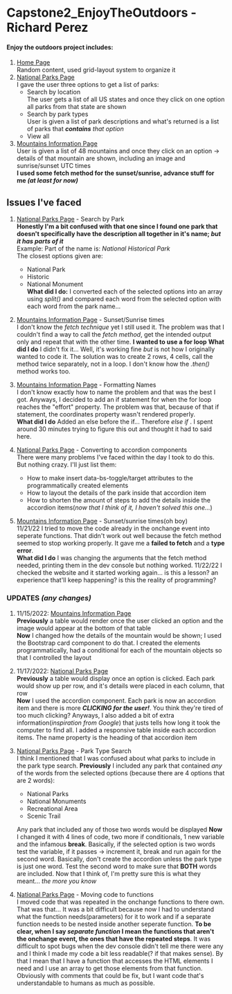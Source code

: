 # Capstone2_EnjoyTheOutdoors - Richard Perez

#### Enjoy the outdoors project includes:
1. [Home Page](home.html)  
 Random content, used grid-layout system to organize it
2. [National Parks Page](nationalparks.html)  
 I gave the user three options to get a list of parks:
    * Search by location  
     The user gets a list of all US states and once they click on one option all parks from that state are shown 
    * Search by park types  
     User is given a list of park descriptions and what's returned is a list of parks that _**contains** that option_  
    * View all  
3. [Mountains Information Page](mountainsinfo.html)  
 User is given a list of 48 mountains and once they click on an option -> details of that mountain are shown, including an image and sunrise/sunset UTC times  
 **I used some fetch method for the sunset/sunrise, advance stuff for me _(at least for now)_**

## Issues I've faced
1.  [National Parks Page](nationalparks.html) - Search by Park  
**Honestly I'm a bit confused with that one since I found one park that doesn't specifically have the description all together in it's name; _but it has parts of it_**  
        Example: Part of the name is: _National Historical Park_  
        The closest options given are:
    * National Park
    * Historic
    * National Monument   
**What did I do:** I converted each of the selected options into an array using _split()_ and compared each word from the selected option with each word from the park name...

2. [Mountains Information Page](mountainsinfo.html) - Sunset/Sunrise times  
    I don't know the _fetch technique_ yet I still used it. The problem was that I couldn't find a way to call the _fetch method_, get the intended output only and repeat that with the other time. **I wanted to use a for loop** 
    **What did I do** I didn't fix it... Well, it's working fine _but_ is not how I originally wanted to code it. The solution was to create 2 rows, 4 cells, call the method twice separately, not in a loop. I don't know how the _.then()_ method works too.
3. [Mountains Information Page](mountainsinfo.html) - Formatting Names  
    I don't know exactly how to name the problem and that was the best I got. Anyways, I decided to add an if statement for when the for loop reaches the "effort" property. The problem was that, because of that if statement, the coordinates property wasn't rendered properly.  
    **What did I do** Added an else before the if... Therefore _else if_ . I spent around 30 minutes trying to figure this out and thought it had to said here. 
4. [National Parks Page](nationalparks.html) - Converting to accordion components  
    There were many problems I've faced within the day I took to do this. But nothing crazy. I'll just list them:  
    * How to make insert data-bs-toggle/target attributes to the programmatically created elements
    *  How to layout the details of the park inside that accordion item
    * How to shorten the amount of steps to add the details inside the accordion items(_now that I think of it, I haven't solved this one..._)
5. [Mountains Information Page](mountainsinfo.html) - Sunset/sunrise times(oh boy)  
    11/21/22 I tried to move the code already in the onchange event into seperate functions. That didn't work out well because the fetch method seemed to stop working properly. It gave me a **failed to fetch** and a **type error**.   
    **What did I do** I was changing the arguments that the fetch method needed, printing them in the dev console but nothing worked. 11/22/22 I checked the website and it started working again... is this a lesson? an experience that'll keep happening? is this the reality of programming?   
### UPDATES _(any changes)_
1. 11/15/2022: [Mountains Information Page](mountainsinfo.html)  
    **Previously** a table would render once the user clicked an option and the image would appear at the bottom of that table  
    **Now** I changed how the details of the mountain would be shown; I used the Bootstrap card component to do that. I created the elements programmatically, had a conditional for each of the mountain objects so that I controlled the layout
2. 11/17/2022: [National Parks Page](nationalparks.html)  
    **Previously** a table would display once an option is clicked. Each park would show up per row, and it's details were placed in each column, that row  
    **Now** I used the accordion component. Each park is now an accordion item and there is more _**CLICKING for the user!**_. You think they're tired of too much clicking? Anyways, I also added a bit of extra information(_inspiration from Google_) that justs tells how long it took the computer to find all. I added a responsive table inside each accordion items. The name property is the heading of that accordion item
3. [National Parks Page](nationalparks.html) - Park Type Search  
    I think I mentioned that I was confused about what parks to include in the park type search. 
    **Previously** I included any park that contained _any_ of the words from the selected options (because there are 4 options that are 2 words):
    * National Parks
    * National Monuments
    * Recreational Area
    * Scenic Trail  

    Any park that included any of those two words would be displayed
    **Now** I changed it with 4 lines of code, two more if conditionals, 1 new variable and the infamous **break**. Basically, if the selected option is two words test the variable, if it passes -> increment it, break and run again for the second word. Basically, don't create the accordion unless the park type is just one word. Test the second word to make sure that **BOTH** words are included. Now that I think of, I'm pretty sure this is what they meant... _the more you know_  
4. [National Parks Page](nationalparks.html) - Moving code to functions   
    I moved code that was repeated in the onchange functions to there own. That was that... It was a bit difficult because now I had to understand what the function needs(parameters) for it to work and if a separate function needs to be nested inside another seperate function. **To be clear, when I say _separate function_ I mean the functions that aren't the onchange event, the ones that have the repeated steps**. It was difficult to spot bugs when the dev console didn't tell me there were any and I think I made my code a bit less readable(? if that makes sense). By that I mean that I have a function that accesses the HTML elements I need and I use an array to get those elements from that function. Obviously with comments that could be fix, but I want code that's understandable to humans as much as possible. 

